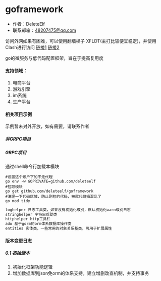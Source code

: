 # goframework
- 作者：DeleteElf
- 联系邮箱：48207475@qq.com

访问外网如果有困难，可以使用翻墙梯子 XFLDT(主打比较便宜稳定)，并使用Clash进行访问
[链接1](https://dash.xfltd.app/register?code=KXZSOGgs "点击跳转")
[链接2](https://xfltd.net/#/register?code=KXZSOGgs)

go的微服务与低代码配置框架，旨在于提高复用度
#### 支持领域：
1. 电商平台
2. 游戏引擎
3. im系统
4. 生产平台

#### 相关项目示例
示例暂未对外开放，如有需要，请联系作者
##### 非GRPC项目
[单服务示例]: https://github.com/DeleteElf/GoWebSite "点击跳转"

##### GRPC项目
[GRPC服务端示例]: https://github.com/DeleteElf/goetcdserver (点击跳转)
[GRPC客户端示例]: https://github.com/DeleteElf/goetcdclient "点击跳转"

通过shell命令行加载本模块
```shell
#设置这个账户下的不走代理
go env -w GOPRIVATE=github.com/deleteelf
#拉取模块 
go get github.com/deleteelf/goframework
#清理一下代码区域，防止刚拉的代码，被就代码搞混乱了
go mod tidy
```


```go
loghelper 日志工具类，如果没有初始化级别，默认初始化warn级别日志
stringhelper 字符串帮助类
httphelper http工具栏
ado 基于gorm的orm体系数据库操作类
entities 实体类，一些常用的对象关系基类，可用于扩展属性

```


#### 版本变更日志
##### 0.1 初始版本
1. 初始化框架功能逻辑
2. 增加数据库到json免orm的体系支持，建立增删改查机制，并支持事务
